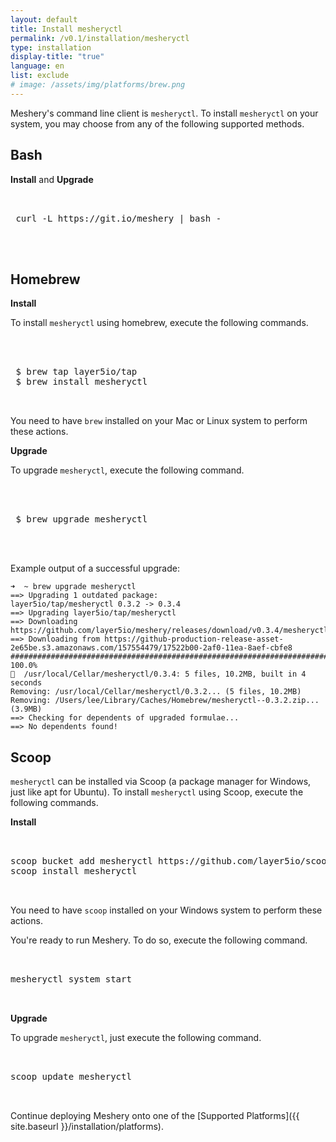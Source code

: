 ```yaml
---
layout: default
title: Install mesheryctl
permalink: /v0.1/installation/mesheryctl
type: installation
display-title: "true"
language: en
list: exclude
# image: /assets/img/platforms/brew.png
---
```


Meshery's command line client is `mesheryctl`. To install `mesheryctl` on your system, you may choose from any of the following supported methods.

## Bash

**Install** and **Upgrade**

 <pre class="codeblock-pre">
 <div class="codeblock"><div class="clipboardjs">
 curl -L https://git.io/meshery | bash -
 </div></div>
 </pre>

## Homebrew

**Install**

To install `mesheryctl` using homebrew, execute the following commands.

<pre class="codeblock-pre"><div class="codeblock">
 <div class="clipboardjs">
 $ brew tap layer5io/tap
 $ brew install mesheryctl
 </div></div>
</pre>

You need to have `brew` installed on your Mac or Linux system to perform these actions.

**Upgrade**

To upgrade `mesheryctl`, execute the following command.

 <pre class="codeblock-pre"><div class="codeblock">
 <div class="clipboardjs">
 $ brew upgrade mesheryctl
 </div></div>
 </pre>

Example output of a successful upgrade: 
```
➜  ~ brew upgrade mesheryctl
==> Upgrading 1 outdated package:
layer5io/tap/mesheryctl 0.3.2 -> 0.3.4
==> Upgrading layer5io/tap/mesheryctl
==> Downloading https://github.com/layer5io/meshery/releases/download/v0.3.4/mesheryctl_0.3.4_Darwin_x86_64.zip
==> Downloading from https://github-production-release-asset-2e65be.s3.amazonaws.com/157554479/17522b00-2af0-11ea-8aef-cbfe8
######################################################################## 100.0%
🍺  /usr/local/Cellar/mesheryctl/0.3.4: 5 files, 10.2MB, built in 4 seconds
Removing: /usr/local/Cellar/mesheryctl/0.3.2... (5 files, 10.2MB)
Removing: /Users/lee/Library/Caches/Homebrew/mesheryctl--0.3.2.zip... (3.9MB)
==> Checking for dependents of upgraded formulae...
==> No dependents found!
```

## Scoop

`mesheryctl` can be installed via Scoop (a package manager for Windows, just like apt for Ubuntu). To install `mesheryctl` using Scoop, execute the following commands.

**Install**
<pre class="codeblock-pre"><div class="codeblock">
<div class="clipboardjs">
scoop bucket add mesheryctl https://github.com/layer5io/scoop-bucket.git
scoop install mesheryctl

</div></div>
</pre>

You need to have `scoop` installed on your Windows system to perform these actions.

You're ready to run Meshery. To do so, execute the following command.

<pre class="codeblock-pre"><div class="codeblock">
<div class="clipboardjs">
mesheryctl system start

</div></div>
</pre>

**Upgrade**

To upgrade `mesheryctl`, just execute the following command.

<pre class="codeblock-pre"><div class="codeblock">
<div class="clipboardjs">
scoop update mesheryctl

</div></div>
</pre>

Continue deploying Meshery onto one of the [Supported Platforms]({{ site.baseurl }}/installation/platforms).

